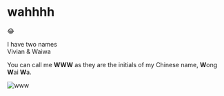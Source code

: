 # **wahhhh**
:joy:
<p>I have two names<br>
  Vivian & Waiwa</p>
You can call me <strong>WWW</strong>
as they are the initials of my Chinese name, <strong>W</strong>ong <strong>W</strong>ai <strong>W</strong>a.
<p><img src="www.jpg" alt="www" />

